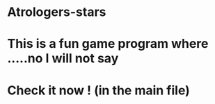 # Atrologers-stars
# This is a fun game program where .....no I will not say
# Check it now ! (in the main file)
